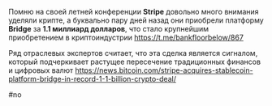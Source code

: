 
Помню на своей летней конференции **Stripe** довольно много внимания уделяли крипте, а буквально пару дней назад они приобрели платформу **Bridge** за **1.1 миллиард долларов**, что стало крупнейшим приобретением в криптоиндустрии https://t.me/bankfloorbelow/867

Ряд отраслевых экспертов считает, что эта сделка является сигналом, который подчеркивает растущее пересечение традиционных финансов и цифровых валют https://news.bitcoin.com/stripe-acquires-stablecoin-platform-bridge-in-record-1-1-billion-crypto-deal/

#no